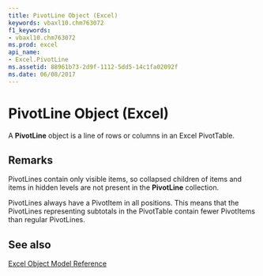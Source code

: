 ```yaml
---
title: PivotLine Object (Excel)
keywords: vbaxl10.chm763072
f1_keywords:
- vbaxl10.chm763072
ms.prod: excel
api_name:
- Excel.PivotLine
ms.assetid: 88961b73-2d9f-1112-5dd5-14c1fa02092f
ms.date: 06/08/2017
---
```



# PivotLine Object (Excel)

A  **PivotLine** object is a line of rows or columns in an Excel PivotTable.


## Remarks

PivotLines contain only visible items, so collapsed children of items and items in hidden levels are not present in the  **PivotLine** collection.

PivotLines always have a PivotItem in all positions. This means that the PivotLines representing subtotals in the PivotTable contain fewer PivotItems than regular PivotLines.


## See also



[Excel Object Model Reference](overview/Excel/object-model.md)

